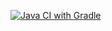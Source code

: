 [![Java CI with Gradle](https://github.com/dimmakarovdv/Selenide/actions/workflows/gradle.yml/badge.svg)](https://github.com/dimmakarovdv/Selenide/actions/workflows/gradle.yml)